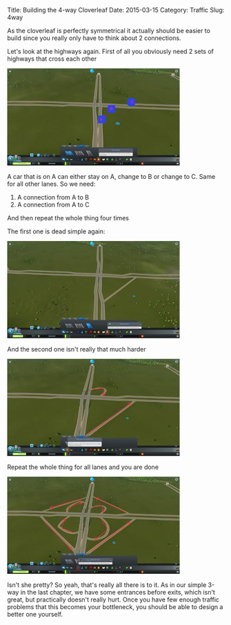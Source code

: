 Title: Building the 4-way Cloverleaf
Date: 2015-03-15
Category: Traffic
Slug: 4way

As the cloverleaf is perfectly symmetrical it actually should be easier to build since you really only have to think about 2 connections.

Let's look at the highways again. First of all you obviously need 2 sets of highways that cross each other

<a href="/images/4way1.jpg" data-lightbox="dont" data-title="">![](/images/thumbnails/400x_/4way1.jpg)</a>

A car that is on A can either stay on A, change to B or change to C. Same for all other lanes. So we need:

1. A connection from A to B
2. A connection from A to C

And then repeat the whole thing four times

The first one is dead simple again:

<a href="/images/4way2.jpg" data-lightbox="dont" data-title="">![](/images/thumbnails/400x_/4way2.jpg)</a>

And the second one isn't really that much harder

<a href="/images/4way3.jpg" data-lightbox="dont" data-title="">![](/images/thumbnails/400x_/4way3.jpg)</a>

Repeat the whole thing for all lanes and you are done

<a href="/images/4way4.jpg" data-lightbox="dont" data-title="">![](/images/thumbnails/400x_/4way4.jpg)</a>

Isn't she pretty? So yeah, that's really all there is to it. As in our simple 3-way in the last chapter, we have some entrances before exits, which isn't great, but practically doesn't really hurt. Once you have few enough traffic problems that this becomes your bottleneck, you should be able to design a better one yourself.
